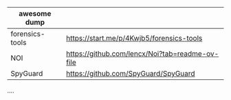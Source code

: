| awesome dump|  |
| ------ | ------ |
| forensics-tools   | https://start.me/p/4Kwjb5/forensics-tools
| NOI  | https://github.com/lencx/Noi?tab=readme-ov-file
| SpyGuard | https://github.com/SpyGuard/SpyGuard 
....
